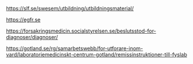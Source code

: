 
https://slf.se/swesem/utbildning/utbildningsmaterial/  

https://egfr.se  

https://forsakringsmedicin.socialstyrelsen.se/beslutsstod-for-diagnoser/diagnoser/  

https://gotland.se/rg/samarbetswebb/for-utforare-inom-vard/laboratoriemedicinskt-centrum-gotland/remissinstruktioner-till-fyslab  
